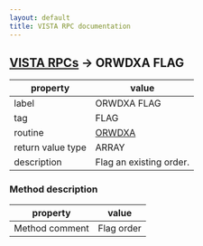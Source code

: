 ```yaml
---
layout: default
title: VISTA RPC documentation
---
```




## [VISTA RPCs](TableOfContent.md) &#8594; ORWDXA FLAG 

 property | value 
--- | --- 
 label | ORWDXA FLAG
 tag | FLAG
 routine | [ORWDXA](http://code.osehra.org/dox/Routine_ORWDXA_source.html)
 return value type | ARRAY
 description | Flag an existing order.


### Method description

 property | value 
--- | --- 
 Method comment | Flag order